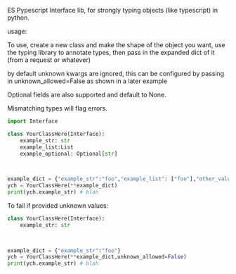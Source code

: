 ES Pypescript Interface lib, for strongly typing objects (like typescript) in python.



usage: 

To use, create a new class and make the shape of the object you want, use the typing library to annotate types, 
then pass in the expanded dict of it (from a request or whatever)

by default unknown kwargs are ignored, this can be configured by passing in unknown_allowed=False as shown in a later example

Optional fields are also supported and default to None.

Mismatching types will flag errors.



```python
import Interface

class YourClassHere(Interface):
    example_str: str
    example_list:List
    example_optional: Optional[str]
    


example_dict = {"example_str":"foo","example_list": ["foo"],"other_values_to_ignore":"bar"}
ych = YourClassHere(**example_dict)
print(ych.example_str) # blah

```

To fail if provided unknown values:

```python
class YourClassHere(Interface):
	example_str: str
    


example_dict = {"example_str":"foo"}
ych = YourClassHere(**example_dict,unknown_allowed=False)
print(ych.example_str) # blah


``` 

	
 
 
